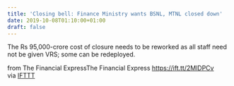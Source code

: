 ```yaml
---
title: 'Closing bell: Finance Ministry wants BSNL, MTNL closed down'
date: 2019-10-08T01:10:00+01:00
draft: false
---
```


The Rs 95,000-crore cost of closure needs to be reworked as all staff need not be given VRS; some can be redeployed.  
  
from The Financial ExpressThe Financial Express https://ift.tt/2MlDPCv  
via [IFTTT](https://ifttt.com/?ref=da&site=blogger)